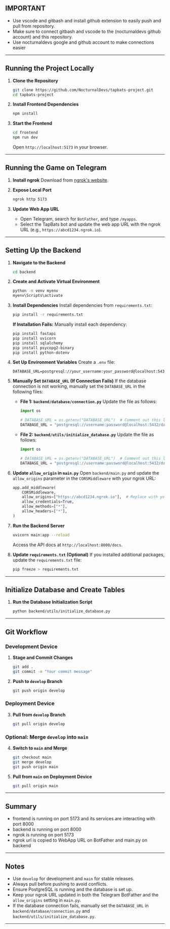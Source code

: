 ## IMPORTANT
- Use vscode and gitbash and install github extension to easily push and pull from repository.
- Make sure to connect gitbash and vscode to the (nocturnaldevs github account) and this repository.
- Use nocturnaldevs google and github account to make connections easier

---

## Running the Project Locally

1. **Clone the Repository**
   ```bash
   git clone https://github.com/NocturnalDevs/tapbats-project.git
   cd tapbats-project
   ```

2. **Install Frontend Dependencies**
   ```bash
   npm install
   ```

3. **Start the Frontend**
   ```bash
   cd frontend
   npm run dev
   ```
   Open `http://localhost:5173` in your browser.

---

## Running the Game on Telegram

1. **Install ngrok**
   Download from [ngrok's website](https://ngrok.com/).

2. **Expose Local Port**
   ```bash
   ngrok http 5173
   ```

3. **Update Web App URL**
   - Open Telegram, search for `BotFather`, and type `/myapps`.
   - Select the TapBats bot and update the web app URL with the ngrok URL (e.g., `https://abcd1234.ngrok.io`).

---

## Setting Up the Backend

1. **Navigate to the Backend**
   ```bash
   cd backend
   ```

2. **Create and Activate Virtual Environment**
   ```bash
   python -m venv myenv
   myenv\Scripts\activate
   ```

3. **Install Dependencies**
   Install dependencies from `requirements.txt`:
   ```bash
   pip install -r requirements.txt
   ```

   **If Installation Fails:**
   Manually install each dependency:
   ```bash
   pip install fastapi
   pip install uvicorn
   pip install sqlalchemy
   pip install psycopg2-binary
   pip install python-dotenv
   ```

4. **Set Up Environment Variables**
   Create a `.env` file:
   ```plaintext
   DATABASE_URL=postgresql://your_username:your_password@localhost:5432/your_database
   ```

5. **Manually Set `DATABASE_URL` (If Connection Fails)**
   If the database connection is not working, manually set the `DATABASE_URL` in the following files:

   - **File 1: `backend/database/connection.py`**
     Update the file as follows:
     ```python
     import os

     # DATABASE_URL = os.getenv("DATABASE_URL")  # Comment out this line
     DATABASE_URL = "postgresql://username:password@localhost:5432/database"  # Uncomment and replace with your credentials
     ```

   - **File 2: `backend/utils/initialize_database.py`**
     Update the file as follows:
     ```python
     import os

     # DATABASE_URL = os.getenv("DATABASE_URL")  # Comment out this line
     DATABASE_URL = "postgresql://username:password@localhost:5432/database"  # Uncomment and replace with your credentials
     ```

6. **Update `allow_origin` in `main.py`**
   Open `backend/main.py` and update the `allow_origins` parameter in the `CORSMiddleware` with your ngrok URL:
   ```python
   app.add_middleware(
       CORSMiddleware,
       allow_origins=["https://abcd1234.ngrok.io"],  # Replace with your ngrok URL
       allow_credentials=True,
       allow_methods=["*"],
       allow_headers=["*"],
   )
   ```

7. **Run the Backend Server**
   ```bash
   uvicorn main:app --reload
   ```
   Access the API docs at `http://localhost:8000/docs`.

8. **Update `requirements.txt` (Optional)**
   If you installed additional packages, update the `requirements.txt` file:
   ```bash
   pip freeze > requirements.txt
   ```

---

## Initialize Database and Create Tables

1. **Run the Database Initialization Script**
   ```bash
   python backend/utils/initialize_database.py
   ```

---

## Git Workflow

### **Development Device**
1. **Stage and Commit Changes**
   ```bash
   git add .
   git commit -m "Your commit message"
   ```

2. **Push to `develop` Branch**
   ```bash
   git push origin develop
   ```

### **Deployment Device**
3. **Pull from `develop` Branch**
   ```bash
   git pull origin develop
   ```

### **Optional: Merge `develop` into `main`**
4. **Switch to `main` and Merge**
   ```bash
   git checkout main
   git merge develop
   git push origin main
   ```

5. **Pull from `main` on Deployment Device**
   ```bash
   git pull origin main
   ```

---

## Summary
- frontend is running on port 5173 and its services are interacting with port 8000
- backend is running on port 8000
- ngrok is running on port 5173
- ngrok url is copied to WebApp URL on BotFather and main.py on backend

---

## Notes
- Use `develop` for development and `main` for stable releases.
- Always pull before pushing to avoid conflicts.
- Ensure PostgreSQL is running and the database is set up.
- Keep your ngrok URL updated in both the Telegram BotFather and the `allow_origins` setting in `main.py`.
- If the database connection fails, manually set the `DATABASE_URL` in `backend/database/connection.py` and `backend/utils/initialize_database.py`.

---

